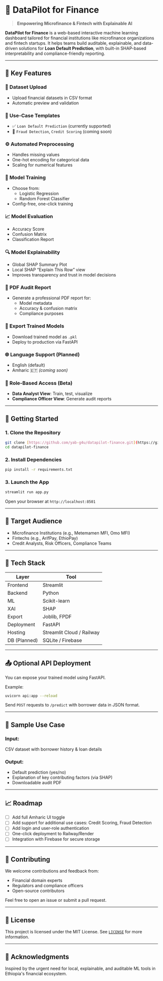# 🏦 DataPilot for Finance

> **Empowering Microfinance & Fintech with Explainable AI**

**DataPilot for Finance** is a web-based interactive machine learning dashboard tailored for financial institutions like microfinance organizations and fintech startups. It helps teams build auditable, explainable, and data-driven solutions for **Loan Default Prediction**, with built-in SHAP-based interpretability and compliance-friendly reporting.

---

## 🌟 Key Features

### 📂 Dataset Upload
- Upload financial datasets in CSV format
- Automatic preview and validation

### 🧭 Use-Case Templates
- ✅ `Loan Default Prediction` (currently supported)
- 🚧 `Fraud Detection`, `Credit Scoring` (coming soon)

### ⚙️ Automated Preprocessing
- Handles missing values
- One-hot encoding for categorical data
- Scaling for numerical features

### 🧠 Model Training
- Choose from:
  - Logistic Regression
  - Random Forest Classifier
- Config-free, one-click training

### 📈 Model Evaluation
- Accuracy Score
- Confusion Matrix
- Classification Report

### 🔍 Model Explainability
- Global SHAP Summary Plot
- Local SHAP “Explain This Row” view
- Improves transparency and trust in model decisions

### 📄 PDF Audit Report
- Generate a professional PDF report for:
  - Model metadata
  - Accuracy & confusion matrix
  - Compliance purposes

### 💾 Export Trained Models
- Download trained model as `.pkl`
- Deploy to production via FastAPI

### 🌐 Language Support (Planned)
- English (default)
- Amharic 🇪🇹 *(coming soon)*

### 🔐 Role-Based Access (Beta)
- **Data Analyst View**: Train, test, visualize
- **Compliance Officer View**: Generate audit reports

---

## 🚀 Getting Started

### 1. Clone the Repository

```bash
git clone [https://github.com/yab-g4u/datapilot-finance.git](https://github.com/yab-g4u/ml-dashboard.git)
cd datapilot-finance
````

### 2. Install Dependencies

```bash
pip install -r requirements.txt
```

### 3. Launch the App

```bash
streamlit run app.py
```

Open your browser at `http://localhost:8501`

---

## 🎯 Target Audience

* Microfinance Institutions (e.g., Metemamen MFI, Omo MFI)
* Fintechs (e.g., ArifPay, EthioPay)
* Credit Analysts, Risk Officers, Compliance Teams

---

## 🧰 Tech Stack

| Layer        | Tool                      |
| ------------ | ------------------------- |
| Frontend     | Streamlit                 |
| Backend      | Python                    |
| ML           | Scikit-learn              |
| XAI          | SHAP                      |
| Export       | Joblib, FPDF              |
| Deployment   | FastAPI                   |
| Hosting      | Streamlit Cloud / Railway |
| DB (Planned) | SQLite / Firebase         |

---

## 📤 Optional API Deployment

You can expose your trained model using FastAPI.

Example:

```bash
uvicorn api:app --reload
```

Send `POST` requests to `/predict` with borrower data in JSON format.

---

## 📌 Sample Use Case

### Input:

CSV dataset with borrower history & loan details

### Output:

* Default prediction (yes/no)
* Explanation of key contributing factors (via SHAP)
* Downloadable audit PDF

---

## 📈 Roadmap

* [ ] Add full Amharic UI toggle
* [ ] Add support for additional use cases: Credit Scoring, Fraud Detection
* [ ] Add login and user-role authentication
* [ ] One-click deployment to Railway/Render
* [ ] Integration with Firebase for secure storage

---

## 🤝 Contributing

We welcome contributions and feedback from:

* Financial domain experts
* Regulators and compliance officers
* Open-source contributors

Feel free to open an issue or submit a pull request.

---

## 📄 License

This project is licensed under the MIT License. See [`LICENSE`](LICENSE) for more information.

---

## 🙌 Acknowledgments

Inspired by the urgent need for local, explainable, and auditable ML tools in Ethiopia's financial ecosystem.

```


